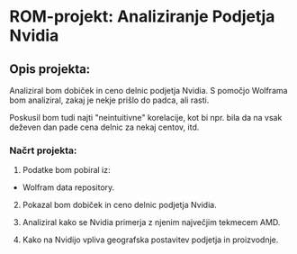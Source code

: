 # ROM-projekt: Analiziranje Podjetja Nvidia
## Opis projekta:
Analiziral bom dobiček in ceno delnic podjetja Nvidia.
S pomočjo Wolframa bom analiziral, zakaj je nekje prišlo do padca, ali rasti.

Poskusil bom tudi najti "neintuitivne" korelacije, kot bi npr. bila da na vsak deževen dan pade cena delnic za nekaj centov, itd.

### Načrt projekta:
1. Podatke bom pobiral iz: 
* Wolfram data repository.

2. Pokazal bom dobiček in ceno delnic podjetja Nvidia.
    
3. Analiziral kako se Nvidia primerja z njenim največjim tekmecem AMD.

4. Kako na Nvidijo vpliva geografska postavitev podjetja in proizvodnje.
